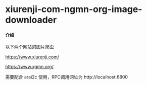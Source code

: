 # xiurenji-com-ngmn-org-image-downloader

#### 介绍

以下两个网站的图片爬虫

https://www.xiurenji.com/

https://www.xgmn.org/

需要配合 arai2c 使用，RPC调用网址为 http://localhost:6800

